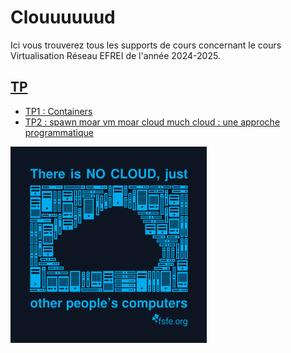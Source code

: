 # Clouuuuuud

Ici vous trouverez tous les supports de cours concernant le cours Virtualisation Réseau EFREI de l'année 2024-2025.

## [TP](./tp/README.md)

- [TP1 : Containers](./tp/1/README.md)
- [TP2 : spawn moar vm moar cloud much cloud : une approche programmatique](./tp/2/README.md)

![No Cloud](./img/fsfe_nocloud.png)
